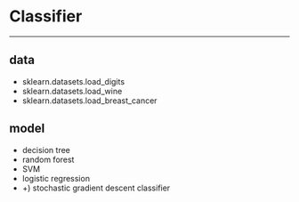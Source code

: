 # Classifier
***
## data
- sklearn.datasets.load_digits
- sklearn.datasets.load_wine
- sklearn.datasets.load_breast_cancer

## model
- decision tree
- random forest
- SVM
- logistic regression
- +) stochastic gradient descent classifier
